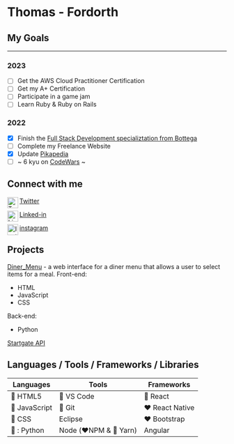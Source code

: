 # Thomas - Fordorth

## My Goals

---
### 2023

- [ ] Get the AWS Cloud Practitioner Certification
- [ ] Get my A+ Certification
- [ ] Participate in a game jam
- [ ] Learn Ruby & Ruby on Rails

### 2022

- [X] Finish the [Full Stack Development specializtation from Bottega](https://www.coursera.org/specializations/full-stack-react)
- [ ] Complete my Freelance Website
- [X] Update [Pikapedia](https://pikapedia.net)
- [ ] ~ 6 kyu on [CodeWars](https://www.codewars.com/users/Firebird2552/stats) ~

## Connect with me

<!-- <img src="https://cdn.jsdelivr.net/npm/simple-icons@v3/icons/youtube.svg" width="25px" alt="Youtube" align="left" /> [Youtube](https://www.youtube.com/channel/UCoQUIizX6UmDwbm33miinnQ?view_as=subscriber) -->

<img src="https://cdn.jsdelivr.net/npm/simple-icons@v3/icons/twitter.svg" width="25px" alt="Twitter" align="left" />[Twitter](https://twitter.com/Fordorth)

<img src="https://cdn.jsdelivr.net/npm/simple-icons@v3/icons/linkedin.svg" width="25px" alt="Linked-in" align="left" />[Linked-in](https://www.linkedin.com/in/thomas-gould-77a76461/)

<img src="https://cdn.jsdelivr.net/npm/simple-icons@v3/icons/instagram.svg" width="25px" alt="Instagram" align="left" />[instagram](https://www.instagram.com/thomas.l.gould/)

## Projects

[Diner_Menu](https://github.com/firebird2552/Diner_Menu) - a web interface for a diner menu that allows a user to select items for a meal.
Front-end:

- HTML
- JavaScript
- CSS

Back-end:

- Python

[Startgate API](https)

## Languages / Tools / Frameworks / Libraries

| Languages                    | Tools                                      | Frameworks              |
| ---------------------------- | ------------------------------------------ | ----------------------- |
| :sparkling_heart: HTML5      | :sparkling_heart: VS Code                  | :sparkling_heart: React |
| :sparkling_heart: JavaScript | :sparkling_heart: Git                      | :heart: React Native    |
| :sparkling_heart: CSS        | Eclipse                                    | :heart: Bootstrap       |
| :sparkling_heart: : Python   | Node (:heart:NPM & :sparkling_heart: Yarn) | Angular                 |
